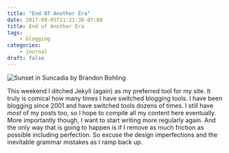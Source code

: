 ```yaml
---
title: "End Of Another Era"
date: 2017-09-05T21:21:38-07:00
title: End of Another Era
tags:
    - blogging
categories:
    - journal
draft: false
---
```


![Sunset in Suncadia by Brandon Bohling](https://farm5.staticflickr.com/4437/36222953604_e622862644_k.jpg)

This weekend I ditched Jekyll (again) as my preferred tool for my site. It truly is comical how many times I have switched blogging tools. I have been blogging since 2001 and have switched tools dozens of times. I still have _most_ of my posts too, so I hope to compile all my content here eventually. More importantly though, I want to start writing more regularly again. And the only way that is going to happen is if I remove as much friction as possible including perfection. So excuse the design imperfections and the inevitable grammar mistakes as I ramp back up. 